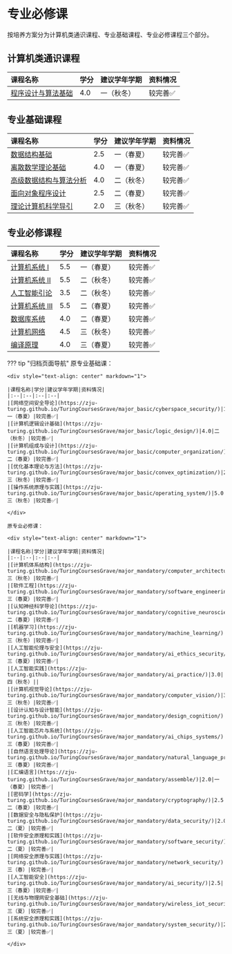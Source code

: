 # 专业必修课

按培养方案分为计算机类通识课程、专业基础课程、专业必修课程三个部分。

<style>
.md-typeset table:not([class]) th {
    min-width: 1em;
}
</style>

## 计算机类通识课程

<div style="text-align: center" markdown="1">

|课程名称|学分|建议学年学期|资料情况|
|:--|:--|:--|:--|
|[程序设计与算法基础](../programming/)|4.0|一（秋冬）|较完善✅|

</div>

## 专业基础课程

<div style="text-align: center" markdown="1">

|课程名称|学分|建议学年学期|资料情况|
|:--|:--|:--|:--|
|[数据结构基础](../data_structure/)|2.5|一（春夏）|较完善✅|
|[离散数学理论基础](../discrete_math/)|4.0|一（春夏）|较完善✅|
|[高级数据结构与算法分析](../advanced_data_structure/)|4.0|二（秋冬）|较完善✅|
|[面向对象程序设计](../object_oriented_programming/)|2.5|二（春夏）|较完善✅|
|[理论计算机科学导引](../theory_of_computation/)|2.0|三（秋冬）|较完善✅|

</div>

## 专业必修课程

<div style="text-align: center" markdown="1">

|课程名称|学分|建议学年学期|资料情况|
|:--|:--|:--|:--|
|[计算机系统 Ⅰ](../computer_system1/)|5.5|一（春夏）|较完善✅|
|[计算机系统 Ⅱ](../computer_system2/)|5.5|二（秋冬）|较完善✅|
|[人工智能引论](../ai_basic/)|3.5|二（秋冬）|较完善✅|
|[计算机系统 Ⅲ](../computer_system3/)|5.5|二（春夏）|较完善✅|
|[数据库系统](../database/)|4.0|二（春夏）|较完善✅|
|[计算机网络](../computer_networks/)|4.5|三（秋冬）|较完善✅|
|[编译原理](../compilers_principles/)|4.0|三（春夏）|较完善✅|

</div>

??? tip "归档页面导航"
    原专业基础课：

    <div style="text-align: center" markdown="1">

    |课程名称|学分|建议学年学期|资料情况|
    |:--|:--|:--|:--|
    |[网络空间安全导论](https://zju-turing.github.io/TuringCoursesGrave/major_basic/cyberspace_security/)|1.5|一（春夏）|较完善✅|
    |[计算机逻辑设计基础](https://zju-turing.github.io/TuringCoursesGrave/major_basic/logic_design/)|4.0|二（秋冬）|较完善✅|
    |[计算机组成与设计](https://zju-turing.github.io/TuringCoursesGrave/major_basic/computer_organization/)|4.5|二（春夏）|较完善✅|
    |[优化基本理论与方法](https://zju-turing.github.io/TuringCoursesGrave/major_basic/convex_optimization/)|2.0|三（秋冬）|较完善✅|
    |[操作系统原理与实践](https://zju-turing.github.io/TuringCoursesGrave/major_basic/operating_system/)|5.0|三（秋冬）|较完善✅|

    </div>

    原专业必修课：

    <div style="text-align: center" markdown="1">

    |课程名称|学分|建议学年学期|资料情况|
    |:--|:--|:--|:--|
    |[计算机体系结构](https://zju-turing.github.io/TuringCoursesGrave/major_mandatory/computer_architecture/)|3.5|三（秋冬）|较完善✅|
    |[软件工程](https://zju-turing.github.io/TuringCoursesGrave/major_mandatory/software_engineering/)|2.5|三（春夏）|较完善✅|
    |[认知神经科学导论](https://zju-turing.github.io/TuringCoursesGrave/major_mandatory/cognitive_neuroscience/)|3.0|二（春夏）|较完善✅|
    |[机器学习](https://zju-turing.github.io/TuringCoursesGrave/major_mandatory/machine_learning/)|4.0|三（秋冬）|较完善✅|
    |[人工智能伦理与安全](https://zju-turing.github.io/TuringCoursesGrave/major_mandatory/ai_ethics_security/)|2.0|三（春夏）|较完善✅|
    |[人工智能实践](https://zju-turing.github.io/TuringCoursesGrave/major_mandatory/ai_practice/)|3.0|四（秋冬）||
    |[计算机视觉导论](https://zju-turing.github.io/TuringCoursesGrave/major_mandatory/computer_vision/)|3.5|三（秋冬）|较完善✅|
    |[设计认知与设计智能](https://zju-turing.github.io/TuringCoursesGrave/major_mandatory/design_cognition/)|3.0|三（秋冬）|较完善✅|
    |[人工智能芯片与系统](https://zju-turing.github.io/TuringCoursesGrave/major_mandatory/ai_chips_systems/)|3.5|三（春夏）|较完善✅|
    |[自然语言处理导论](https://zju-turing.github.io/TuringCoursesGrave/major_mandatory/natural_language_processing/)|3.5|三（春夏）|较完善✅|
    |[汇编语言](https://zju-turing.github.io/TuringCoursesGrave/major_mandatory/assemble/)|2.0|一（春夏）|较完善✅|
    |[密码学](https://zju-turing.github.io/TuringCoursesGrave/major_mandatory/cryptography/)|2.5|二（春夏）|较完善✅|
    |[数据安全与隐私保护](https://zju-turing.github.io/TuringCoursesGrave/major_mandatory/data_security/)|2.0|二（夏）|较完善✅|
    |[软件安全原理和实践](https://zju-turing.github.io/TuringCoursesGrave/major_mandatory/software_security/)|2.0|二（夏）|较完善✅|
    |[网络安全原理与实践](https://zju-turing.github.io/TuringCoursesGrave/major_mandatory/network_security/)|2.5|三（春）|较完善✅|
    |[人工智能安全](https://zju-turing.github.io/TuringCoursesGrave/major_mandatory/ai_security/)|2.5|三（春夏）|较完善✅|
    |[无线与物理网安全基础](https://zju-turing.github.io/TuringCoursesGrave/major_mandatory/wireless_iot_security/)|2.0|三（夏）|较完善✅|
    |[系统安全原理和实践](https://zju-turing.github.io/TuringCoursesGrave/major_mandatory/system_security/)|2.0|三（夏）|较完善✅|

    </div>